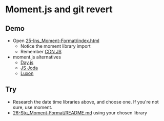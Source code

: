 # Moment.js and git revert

## Demo

* Open [25-Ins_Moment-Format/index.html](../activities/25-Ins_Moment-Format/index.html)
  * Notice the moment library import
  * Remember [CDN JS](https://cdnjs.com)
* moment.js alternatives
  * [Day.js](https://day.js.org)
  * [JS Joda](https://js-joda.github.io/js-joda)
  * [Luxon](https://moment.github.io/luxon)

## Try

* Research the date time libraries above, and choose one. If you're not sure, use moment.
* [26-Stu_Moment-Format/README.md](../activities/26-Stu_Moment-Format/README.md) using your chosen library
